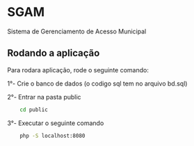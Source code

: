 # SGAM
 Sistema de Gerenciamento de Acesso Municipal

 ## Rodando a aplicação

Para rodara aplicação, rode o seguinte comando:

1°- Crie o banco de dados (o codigo sql tem no arquivo bd.sql)

2°- Entrar na pasta public
```bash
    cd public
```
3°- Executar o seguinte comando
```bash
    php -S localhost:8080
```

